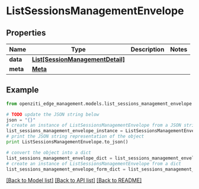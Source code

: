 # ListSessionsManagementEnvelope


## Properties
Name | Type | Description | Notes
------------ | ------------- | ------------- | -------------
**data** | [**List[SessionManagementDetail]**](SessionManagementDetail.md) |  | 
**meta** | [**Meta**](Meta.md) |  | 

## Example

```python
from openziti_edge_management.models.list_sessions_management_envelope import ListSessionsManagementEnvelope

# TODO update the JSON string below
json = "{}"
# create an instance of ListSessionsManagementEnvelope from a JSON string
list_sessions_management_envelope_instance = ListSessionsManagementEnvelope.from_json(json)
# print the JSON string representation of the object
print ListSessionsManagementEnvelope.to_json()

# convert the object into a dict
list_sessions_management_envelope_dict = list_sessions_management_envelope_instance.to_dict()
# create an instance of ListSessionsManagementEnvelope from a dict
list_sessions_management_envelope_form_dict = list_sessions_management_envelope.from_dict(list_sessions_management_envelope_dict)
```
[[Back to Model list]](../README.md#documentation-for-models) [[Back to API list]](../README.md#documentation-for-api-endpoints) [[Back to README]](../README.md)


